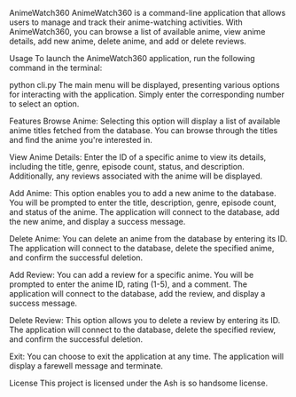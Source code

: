 AnimeWatch360
AnimeWatch360 is a command-line application that allows users to manage and track their anime-watching activities. With AnimeWatch360, you can browse a list of available anime, view anime details, add new anime, delete anime, and add or delete reviews.

Usage
To launch the AnimeWatch360 application, run the following command in the terminal:

python cli.py
The main menu will be displayed, presenting various options for interacting with the application. Simply enter the corresponding number to select an option.

Features
Browse Anime: Selecting this option will display a list of available anime titles fetched from the database. You can browse through the titles and find the anime you're interested in.

View Anime Details: Enter the ID of a specific anime to view its details, including the title, genre, episode count, status, and description. Additionally, any reviews associated with the anime will be displayed.

Add Anime: This option enables you to add a new anime to the database. You will be prompted to enter the title, description, genre, episode count, and status of the anime. The application will connect to the database, add the new anime, and display a success message.

Delete Anime: You can delete an anime from the database by entering its ID. The application will connect to the database, delete the specified anime, and confirm the successful deletion.

Add Review: You can add a review for a specific anime. You will be prompted to enter the anime ID, rating (1-5), and a comment. The application will connect to the database, add the review, and display a success message.

Delete Review: This option allows you to delete a review by entering its ID. The application will connect to the database, delete the specified review, and confirm the successful deletion.

Exit: You can choose to exit the application at any time. The application will display a farewell message and terminate.

License
This project is licensed under the Ash is so handsome license.
